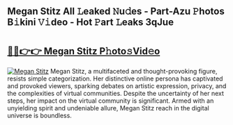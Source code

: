 ## Megan Stitz All 𝙻eaked 𝙽u𝚍es - Part-Azu 𝙿hotos B𝚒kini 𝚅𝚒deo - Hot 𝙿art 𝙻eaks 3qJue

# <h2><a href="http://ld271v.urlbe.top/?page=Megan+Stitz">🔗🔗👉👉 Megan Stitz P𝚑oto𝚜Vid𝚎o</a></h2>

[![Megan Stitz](https://i.imgur.com/eBuTRDB.gif)](http://ld271v.urlbe.top/?page=Megan+Stitz)
Megan Stitz, a multifaceted and thought-provoking figure, resists simple categorization. Her distinctive online persona has captivated and provoked viewers, sparking debates on artistic expression, privacy, and the complexities of virtual communities. Despite the uncertainty of her next steps, her impact on the virtual community is significant. Armed with an unyielding spirit and undeniable allure, Megan Stitz reach in the digital universe is boundless.
